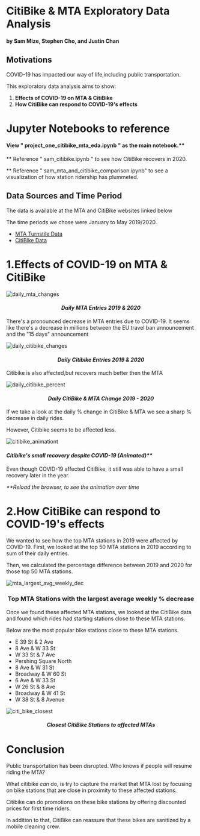# CitiBike & MTA Exploratory Data Analysis 
#### by Sam Mize, Stephen Cho, and Justin Chan

## Motivations

<p>COVID-19 has impacted our way of life,including public transportation.</p>
<p>This exploratory data analysis aims to show:</p>

<ol>
	<li><strong>Effects of COVID-19 on MTA & CitiBike</strong></li>
	<li><strong>How CitiBike can respond to COVID-19's effects</strong></li>
</ol>

# Jupyter Notebooks to reference

#### View " project_one_citibike_mta_eda.ipynb " as the main notebook.**

** Reference " sam_citibike.ipynb " to see how CitiBike recovers in 2020.

** Reference " sam_mta_and_citibike_comparison.ipynb" to see a visualization of how station ridership has plummeted.


## Data Sources and Time Period

<p>The data is available at the MTA and CitiBike websites linked below</p>

<p>The time periods we chose were January to May 2019/2020. 

<ul>
	<li><a href="http://web.mta.info/developers/turnstile.html">MTA Turnstile Data</a></li>
	<li><a href="https://www.citibikenyc.com/system-data">CitiBike Data</a></li>
</ul>

# 1.Effects of COVID-19 on MTA & CitiBike

![daily_mta_changes](/images/daily_mta_19_20.jpeg)

<h4 align="center"><em>Daily MTA Entries 2019 & 2020 </em></h4> 

<p>There's a pronounced decrease in MTA entries due to COVID-19. It seems like there's a decrease in millions between the EU travel ban announcement and the "15 days" announcement</p>

![daily_citibike_changes](/images/daily_citi_bikes_19_20_total.jpeg)

<h4 align="center"><em>Daily Citibike Entries 2019 & 2020 </em></h4> 

<p>Citibike is also affected,but recovers much better then the MTA </p>


![daily_citibike_percent](/images/daily_pct_chge_mta_bike_19_20.jpeg)

<h4 align="center"><em>Daily CitiBike & MTA Change 2019 - 2020 </em></h4> 

<p>If we take a look at the daily % change in CitiBike & MTA we see a sharp % decrease in daily rides.</p>
<p>However, Citibike seems to be affected less. </p>

![citibike_animationt](/images/citibike_animation.gif)

<h4><em>Citibike's small recovery despite COVID-19 (Animated)**</em></h4> 

<p>Even though COVID-19 affected CitiBike, it still was able to have a small recovery later in the year.</p>
<p><em>**Reload the browser, to see the animation over time</em></p>






# 2.How CitiBike can respond to COVID-19's effects

We wanted to see how the top MTA stations in 2019 were affected by COVID-19.
First, we looked at the top 50 MTA stations in 2019 according to sum of their daily entries.

Then, we calculated the percentage difference between 2019 and 2020 for those top 50 MTA stations.

![mta_largest_avg_weekly_dec](/images/top_mta_station_largest_avg_weekly_dec.jpeg)

<h3 align="center">Top MTA Stations with the largest average weekly % decrease</h3> 

Once we found these affected MTA stations, we looked at the CitiBike data and found which rides had starting stations close to these MTA stations.

Below are the most popular bike stations close to these MTA stations.

<ul>
	<li> E 39 St & 2 Ave </li>
	<li> 8 Ave & W 33 St </li>
	<li> W 33 St & 7 Ave </li>
	<li> Pershing Square North </li>
	<li> 8 Ave & W 31 St </li>
	<li> Broadway & W 60 St</li>
	<li> 6 Ave & W 33 St</li>
	<li> W 26 St & 8 Ave</li>
	<li> Broadway & W 41 St</li>
	<li> W 38 St & 8 Avenue </li>
</ul>


![citi_bike_closest](/images/close_citibike_to_top_mta.svg)

<h4 align="center"><em>Closest CitiBike Stations to affected MTAs</em></h4> 

# Conclusion

Public transportation has been disrupted. Who knows if people will resume riding the MTA? 

What citibike <em>can</em> do, is try to capture the market that MTA lost by focusing on bike stations that are close in proximity to these affected stations.

Citibike can do promotions on these bike stations by offering discounted prices for first time riders.



In addition to that, CitiBike can reassure that these bikes are sanitized by a mobile cleaning crew. 



